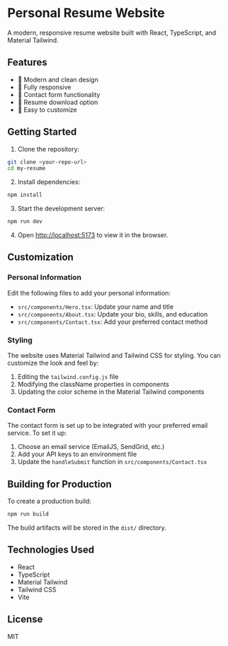 # Personal Resume Website

A modern, responsive resume website built with React, TypeScript, and Material Tailwind.

## Features

- 🎨 Modern and clean design
- 📱 Fully responsive
- 📧 Contact form functionality
- 📄 Resume download option
- 🎯 Easy to customize

## Getting Started

1. Clone the repository:
```bash
git clone <your-repo-url>
cd my-resume
```

2. Install dependencies:
```bash
npm install
```

3. Start the development server:
```bash
npm run dev
```

4. Open [http://localhost:5173](http://localhost:5173) to view it in the browser.

## Customization

### Personal Information
Edit the following files to add your personal information:

- `src/components/Hero.tsx`: Update your name and title
- `src/components/About.tsx`: Update your bio, skills, and education
- `src/components/Contact.tsx`: Add your preferred contact method

### Styling
The website uses Material Tailwind and Tailwind CSS for styling. You can customize the look and feel by:

1. Editing the `tailwind.config.js` file
2. Modifying the className properties in components
3. Updating the color scheme in the Material Tailwind components

### Contact Form
The contact form is set up to be integrated with your preferred email service. To set it up:

1. Choose an email service (EmailJS, SendGrid, etc.)
2. Add your API keys to an environment file
3. Update the `handleSubmit` function in `src/components/Contact.tsx`

## Building for Production

To create a production build:

```bash
npm run build
```

The build artifacts will be stored in the `dist/` directory.

## Technologies Used

- React
- TypeScript
- Material Tailwind
- Tailwind CSS
- Vite

## License

MIT
